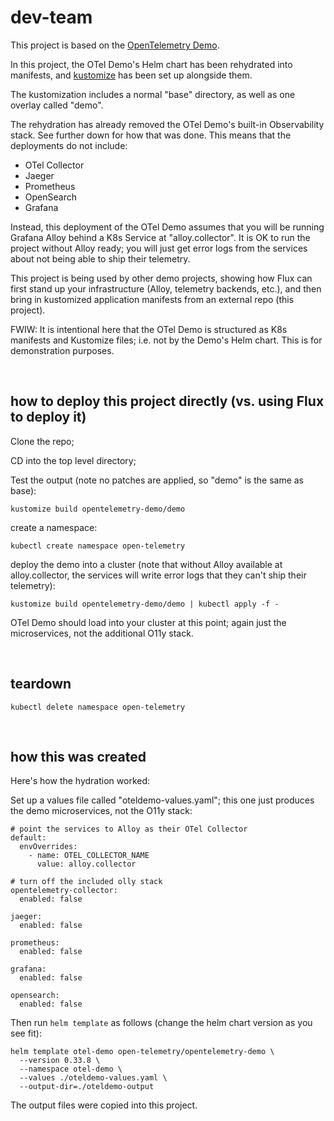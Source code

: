 # dev-team

This project is based on the [OpenTelemetry Demo](https://opentelemetry.io/docs/demo/architecture/).

In this project, the OTel Demo's Helm chart has been rehydrated into manifests, and [kustomize](https://github.com/kubernetes-sigs/kustomize) has been set up alongside them.

The kustomization includes a normal "base" directory, as well as one overlay called "demo".

The rehydration has already removed the OTel Demo's built-in Observability stack. See further down for how that was done. This means that the deployments do not include:
- OTel Collector
- Jaeger
- Prometheus
- OpenSearch
- Grafana

Instead, this deployment of the OTel Demo assumes that you will be running Grafana Alloy behind a K8s Service at "alloy.collector". It is OK to run the project without Alloy ready; you will just get error logs from the services about not being able to ship their telemetry.

This project is being used by other demo projects, showing how Flux can first stand up your infrastructure (Alloy, telemetry backends, etc.), and then bring in kustomized application manifests from an external repo (this project).

FWIW: It is intentional here that the OTel Demo is structured as K8s manifests and Kustomize files; i.e. not by the Demo's Helm chart. This is for demonstration purposes.


<br>

## how to deploy this project directly (vs. using Flux to deploy it)

Clone the repo;

CD into the top level directory;

Test the output (note no patches are applied, so "demo" is the same as base):
```
kustomize build opentelemetry-demo/demo
```

create a namespace:
```
kubectl create namespace open-telemetry
```

deploy the demo into a cluster (note that without Alloy available at alloy.collector, the services will write error logs that they can't ship their telemetry):
```
kustomize build opentelemetry-demo/demo | kubectl apply -f -
```

OTel Demo should load into your cluster at this point; again just the microservices, not the additional O11y stack.

<br>

## teardown 
```
kubectl delete namespace open-telemetry
```


<br>

## how this was created

Here's how the hydration worked:

Set up a values file called "oteldemo-values.yaml"; this one just produces the demo microservices, not the O11y stack:

```
# point the services to Alloy as their OTel Collector
default:
  envOverrides:
    - name: OTEL_COLLECTOR_NAME
      value: alloy.collector

# turn off the included olly stack
opentelemetry-collector:
  enabled: false

jaeger:
  enabled: false

prometheus:
  enabled: false

grafana:
  enabled: false

opensearch:
  enabled: false
```

Then run `helm template` as follows (change the helm chart version as you see fit):

```
helm template otel-demo open-telemetry/opentelemetry-demo \
  --version 0.33.8 \
  --namespace otel-demo \
  --values ./oteldemo-values.yaml \
  --output-dir=./oteldemo-output
```

The output files were copied into this project.
